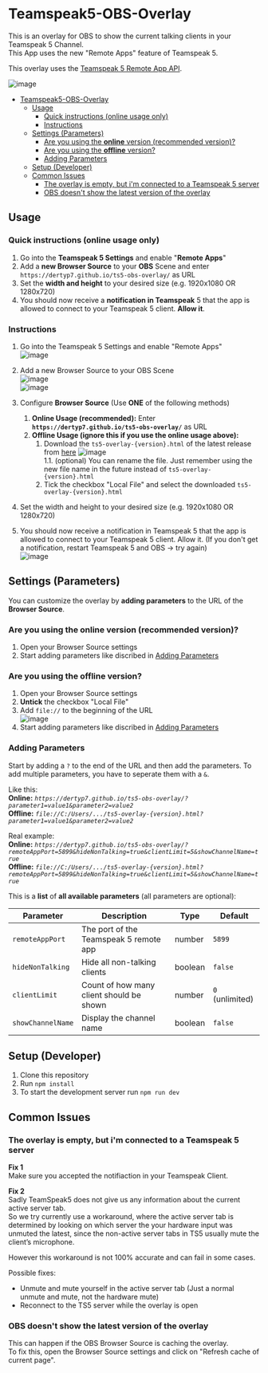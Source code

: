 # Teamspeak5-OBS-Overlay

This is an overlay for OBS to show the current talking clients in your Teamspeak 5 Channel.  
This App uses the new "Remote Apps" feature of Teamspeak 5.

This overlay uses the [Teamspeak 5 Remote App API](https://github.com/DerTyp7/react-ts5-remote-app-api).

![image](https://github.com/DerTyp7/ts5-obs-overlay/assets/76851529/d0ab06f2-1a36-479d-826f-bd4bd3d405b7)

- [Teamspeak5-OBS-Overlay](#teamspeak5-obs-overlay)
  - [Usage](#usage)
    - [Quick instructions (online usage only)](#quick-instructions-online-usage-only)
    - [Instructions](#instructions)
  - [Settings (Parameters)](#settings-parameters)
    - [Are you using the **online** version (recommended version)?](#are-you-using-the-online-version-recommended-version)
    - [Are you using the **offline** version?](#are-you-using-the-offline-version)
    - [Adding Parameters](#adding-parameters)
  - [Setup (Developer)](#setup-developer)
  - [Common Issues](#common-issues)
    - [The overlay is empty, but i'm connected to a Teamspeak 5 server](#the-overlay-is-empty-but-im-connected-to-a-teamspeak-5-server)
    - [OBS doesn't show the latest version of the overlay](#obs-doesnt-show-the-latest-version-of-the-overlay)

## Usage

### Quick instructions (online usage only)

1. Go into the **Teamspeak 5 Settings** and enable "**Remote Apps**"
2. Add a **new Browser Source** to your **OBS** Scene and enter `https://dertyp7.github.io/ts5-obs-overlay/` as URL
3. Set the **width and height** to your desired size (e.g. 1920x1080 OR 1280x720)
4. You should now receive a **notification in Teamspeak** 5 that the app is allowed to connect to your Teamspeak 5 client. **Allow it**.

### Instructions

1. Go into the Teamspeak 5 Settings and enable "Remote Apps"  
   ![image](https://github.com/DerTyp7/ts5-obs-overlay/assets/76851529/b31bc553-fde2-46ab-b07c-d3c81339cc7d)

2. Add a new Browser Source to your OBS Scene  
   ![image](https://github.com/DerTyp7/ts5-obs-overlay/assets/76851529/0198b468-bb96-4b65-bdd4-3d6bb3ef7d25)  
   ![image](https://github.com/DerTyp7/ts5-obs-overlay/assets/76851529/58ad399f-5344-456f-b243-6e267b489fd5)

3. Configure **Browser Source** (Use **ONE** of the following methods)

   1. **Online Usage (recommended):** Enter **`https://dertyp7.github.io/ts5-obs-overlay/`** as URL
   2. **Offline Usage (ignore this if you use the online usage above):**
      1. Download the `ts5-overlay-{version}.html` of the latest release from [here](https://github.com/DerTyp7/ts5-obs-overlay/releases/latest)
         ![image](https://github.com/DerTyp7/ts5-obs-overlay/assets/76851529/04dc3a66-c493-429b-b4ae-44bade473ad6)  
         1.1. (optional) You can rename the file. Just remember using the new file name in the future instead of `ts5-overlay-{version}.html`
      2. Tick the checkbox "Local File" and select the downloaded `ts5-overlay-{version}.html`

4. Set the width and height to your desired size (e.g. 1920x1080 OR 1280x720)
5. You should now receive a notification in Teamspeak 5 that the app is allowed to connect to your Teamspeak 5 client. Allow it. (If you don't get a notification, restart Teamspeak 5 and OBS -> try again)  
   ![image](https://github.com/DerTyp7/ts5-obs-overlay/assets/76851529/40faa435-e128-415f-98eb-a9e8809e8f65)

## Settings (Parameters)

You can customize the overlay by **adding parameters** to the URL of the **Browser Source**.

### Are you using the **online** version (recommended version)?

1. Open your Browser Source settings
2. Start adding parameters like discribed in [Adding Parameters](#adding-parameters)

### Are you using the **offline** version?

1. Open your Browser Source settings
2. **Untick** the checkbox "Local File"
3. Add `file://` to the beginning of the URL  
   ![image](https://github.com/DerTyp7/ts5-obs-overlay/assets/76851529/87985b4c-4397-4681-9635-239d1e382c24)
4. Start adding parameters like discribed in [Adding Parameters](#adding-parameters)

### Adding Parameters

Start by adding a `?` to the end of the URL and then add the parameters.
To add multiple parameters, you have to seperate them with a `&`.

Like this:  
**Online:** _`https://dertyp7.github.io/ts5-obs-overlay/?parameter1=value1&parameter2=value2`_  
**Offline:** _`file://C:/Users/.../ts5-overlay-{version}.html?parameter1=value1&parameter2=value2`_

Real example:  
**Online:** _`https://dertyp7.github.io/ts5-obs-overlay/?remoteAppPort=5899&hideNonTalking=true&clientLimit=5&showChannelName=true`_  
**Offline:** _`file://C:/Users/.../ts5-overlay-{version}.html?remoteAppPort=5899&hideNonTalking=true&clientLimit=5&showChannelName=true`_

This is a **list** of **all available parameters** (all parameters are optional):

| Parameter         | Description                              | Type    | Default         |
| ----------------- | ---------------------------------------- | ------- | --------------- |
| `remoteAppPort`   | The port of the Teamspeak 5 remote app   | number  | `5899`          |
| `hideNonTalking`  | Hide all non-talking clients             | boolean | `false`         |
| `clientLimit`     | Count of how many client should be shown | number  | `0` (unlimited) |
| `showChannelName` | Display the channel name                 | boolean | `false`         |

## Setup (Developer)

1. Clone this repository
2. Run `npm install`
3. To start the development server run `npm run dev`

## Common Issues

### The overlay is empty, but i'm connected to a Teamspeak 5 server

**Fix 1**  
Make sure you accepted the notifiaction in your Teamspeak Client.

**Fix 2**  
Sadly TeamSpeak5 does not give us any information about the current active server tab.  
So we try currently use a workaround, where the active server tab is determined by looking on which server the your hardware input was unmuted the latest, since the non-active server tabs in TS5 usually mute the client’s microphone.

However this workaround is not 100% accurate and can fail in some cases.

Possible fixes:

- Unmute and mute yourself in the active server tab (Just a normal unmute and mute, not the hardware mute)
- Reconnect to the TS5 server while the overlay is open

### OBS doesn't show the latest version of the overlay

This can happen if the OBS Browser Source is caching the overlay.  
To fix this, open the Browser Source settings and click on "Refresh cache of current page".
